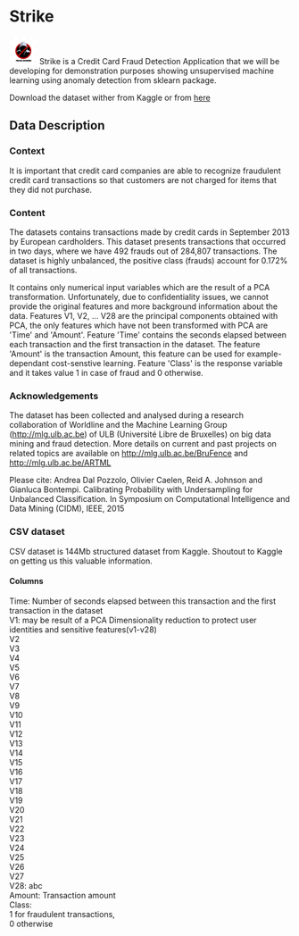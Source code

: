 # Strike
<img src="https://github.com/rtiwariops/Strike/blob/master/image/fraud_detection.jpg" width="50" height="50">
Strike is a Credit Card Fraud Detection Application that we will be developing for demonstration purposes showing unsupervised machine learning using anomaly detection from  sklearn package.

Download the dataset wither from Kaggle or from [here](https://s3-us-west-2.amazonaws.com/strikedataset/creditcard.csv)

## Data Description
### Context
It is important that credit card companies are able to recognize fraudulent credit card transactions so that customers are not charged for items that they did not purchase.

### Content
The datasets contains transactions made by credit cards in September 2013 by European cardholders. This dataset presents transactions that occurred in two days, where we have 492 frauds out of 284,807 transactions. The dataset is highly unbalanced, the positive class (frauds) account for 0.172% of all transactions.

It contains only numerical input variables which are the result of a PCA transformation. Unfortunately, due to confidentiality issues, we cannot provide the original features and more background information about the data. Features V1, V2, ... V28 are the principal components obtained with PCA, the only features which have not been transformed with PCA are 'Time' and 'Amount'. Feature 'Time' contains the seconds elapsed between each transaction and the first transaction in the dataset. The feature 'Amount' is the transaction Amount, this feature can be used for example-dependant cost-senstive learning. Feature 'Class' is the response variable and it takes value 1 in case of fraud and 0 otherwise.

### Acknowledgements
The dataset has been collected and analysed during a research collaboration of Worldline and the Machine Learning Group (http://mlg.ulb.ac.be) of ULB (Université Libre de Bruxelles) on big data mining and fraud detection. More details on current and past projects on related topics are available on http://mlg.ulb.ac.be/BruFence and http://mlg.ulb.ac.be/ARTML

Please cite: Andrea Dal Pozzolo, Olivier Caelen, Reid A. Johnson and Gianluca Bontempi. Calibrating Probability with Undersampling for Unbalanced Classification. In Symposium on Computational Intelligence and Data Mining (CIDM), IEEE, 2015

### CSV dataset
CSV dataset is 144Mb structured dataset from Kaggle. Shoutout to Kaggle on getting us this valuable information.
#### Columns
Time: Number of seconds elapsed between this transaction and the first transaction in the dataset<br />
V1: may be result of a PCA Dimensionality reduction to protect user identities and sensitive features(v1-v28)<br />
V2<br />
V3<br />
V4<br />
V5<br />
V6<br />
V7<br />
V8<br />
V9<br />
V10<br />
V11<br />
V12<br />
V13<br />
V14<br />
V15<br />
V16<br />
V17<br />
V18<br />
V19<br />
V20<br />
V21<br />
V22<br />
V23<br />
V24<br />
V25<br />
V26<br />
V27<br />
V28: abc<br />
Amount: Transaction amount<br />
Class:<br />
  1 for fraudulent transactions,<br />
  0 otherwise<br />

